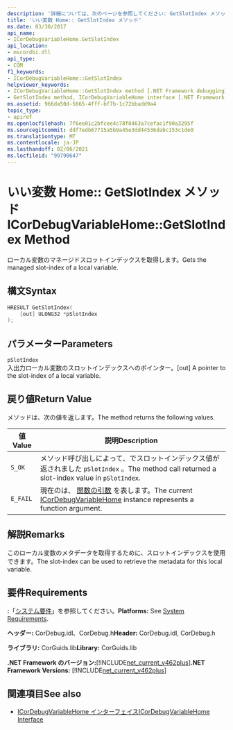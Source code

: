 ```yaml
---
description: '詳細については、次のページを参照してください: GetSlotIndex メソッド'
title: 'いい変数 Home:: GetSlotIndex メソッド'
ms.date: 03/30/2017
api_name:
- ICorDebugVariableHome.GetSlotIndex
api_location:
- mscordbi.dll
api_type:
- COM
f1_keywords:
- ICorDebugVariableHome::GetSlotIndex
helpviewer_keywords:
- ICorDebugVariableHome::GetSlotIndex method [.NET Framework debugging]
- GetSlotIndex method, ICorDebugVariableHome interface [.NET Framework debugging]
ms.assetid: 966da50d-5665-4fff-bf7b-1c72bbadd9a4
topic_type:
- apiref
ms.openlocfilehash: 7f6ee01c2bfcee4c78f8463a7cefac1f90a3295f
ms.sourcegitcommit: ddf7edb67715a5b9a45e3dd44536dabc153c1de0
ms.translationtype: MT
ms.contentlocale: ja-JP
ms.lasthandoff: 02/06/2021
ms.locfileid: "99790647"
---
```

# <a name="icordebugvariablehomegetslotindex-method"></a><span data-ttu-id="fc0a7-103">いい変数 Home:: GetSlotIndex メソッド</span><span class="sxs-lookup"><span data-stu-id="fc0a7-103">ICorDebugVariableHome::GetSlotIndex Method</span></span>

<span data-ttu-id="fc0a7-104">ローカル変数のマネージドスロットインデックスを取得します。</span><span class="sxs-lookup"><span data-stu-id="fc0a7-104">Gets the managed slot-index of a local variable.</span></span>  
  
## <a name="syntax"></a><span data-ttu-id="fc0a7-105">構文</span><span class="sxs-lookup"><span data-stu-id="fc0a7-105">Syntax</span></span>  
  
```cpp  
HRESULT GetSlotIndex(  
    [out] ULONG32 *pSlotIndex  
);  
```  
  
## <a name="parameters"></a><span data-ttu-id="fc0a7-106">パラメーター</span><span class="sxs-lookup"><span data-stu-id="fc0a7-106">Parameters</span></span>  

 `pSlotIndex`  
 <span data-ttu-id="fc0a7-107">入出力ローカル変数のスロットインデックスへのポインター。</span><span class="sxs-lookup"><span data-stu-id="fc0a7-107">[out] A pointer to the slot-index of a local variable.</span></span>  
  
## <a name="return-value"></a><span data-ttu-id="fc0a7-108">戻り値</span><span class="sxs-lookup"><span data-stu-id="fc0a7-108">Return Value</span></span>  

 <span data-ttu-id="fc0a7-109">メソッドは、次の値を返します。</span><span class="sxs-lookup"><span data-stu-id="fc0a7-109">The method returns the following values.</span></span>  
  
|<span data-ttu-id="fc0a7-110">値</span><span class="sxs-lookup"><span data-stu-id="fc0a7-110">Value</span></span>|<span data-ttu-id="fc0a7-111">説明</span><span class="sxs-lookup"><span data-stu-id="fc0a7-111">Description</span></span>|  
|-----------|-----------------|  
|`S_OK`|<span data-ttu-id="fc0a7-112">メソッド呼び出しによって、でスロットインデックス値が返されました `pSlotIndex` 。</span><span class="sxs-lookup"><span data-stu-id="fc0a7-112">The method call returned a slot-index value in `pSlotIndex`.</span></span>|  
|`E_FAIL`|<span data-ttu-id="fc0a7-113">現在のは、 [関数の引数](icordebugvariablehome-interface.md) を表します。</span><span class="sxs-lookup"><span data-stu-id="fc0a7-113">The current [ICorDebugVariableHome](icordebugvariablehome-interface.md) instance represents a function argument.</span></span>|  
  
## <a name="remarks"></a><span data-ttu-id="fc0a7-114">解説</span><span class="sxs-lookup"><span data-stu-id="fc0a7-114">Remarks</span></span>  

 <span data-ttu-id="fc0a7-115">このローカル変数のメタデータを取得するために、スロットインデックスを使用できます。</span><span class="sxs-lookup"><span data-stu-id="fc0a7-115">The slot-index can be used to retrieve the metadata for this local variable.</span></span>  
  
## <a name="requirements"></a><span data-ttu-id="fc0a7-116">要件</span><span class="sxs-lookup"><span data-stu-id="fc0a7-116">Requirements</span></span>  

 <span data-ttu-id="fc0a7-117">**:**「[システム要件](../../get-started/system-requirements.md)」を参照してください。</span><span class="sxs-lookup"><span data-stu-id="fc0a7-117">**Platforms:** See [System Requirements](../../get-started/system-requirements.md).</span></span>  
  
 <span data-ttu-id="fc0a7-118">**ヘッダー:** CorDebug.idl、CorDebug.h</span><span class="sxs-lookup"><span data-stu-id="fc0a7-118">**Header:** CorDebug.idl, CorDebug.h</span></span>  
  
 <span data-ttu-id="fc0a7-119">**ライブラリ:** CorGuids.lib</span><span class="sxs-lookup"><span data-stu-id="fc0a7-119">**Library:** CorGuids.lib</span></span>  
  
 <span data-ttu-id="fc0a7-120">**.NET Framework のバージョン:**[!INCLUDE[net_current_v462plus](../../../../includes/net-current-v462plus-md.md)]</span><span class="sxs-lookup"><span data-stu-id="fc0a7-120">**.NET Framework Versions:** [!INCLUDE[net_current_v462plus](../../../../includes/net-current-v462plus-md.md)]</span></span>  
  
## <a name="see-also"></a><span data-ttu-id="fc0a7-121">関連項目</span><span class="sxs-lookup"><span data-stu-id="fc0a7-121">See also</span></span>

- [<span data-ttu-id="fc0a7-122">ICorDebugVariableHome インターフェイス</span><span class="sxs-lookup"><span data-stu-id="fc0a7-122">ICorDebugVariableHome Interface</span></span>](icordebugvariablehome-interface.md)
